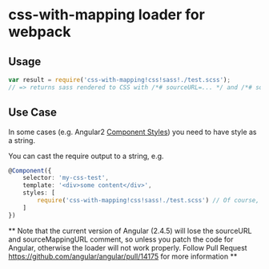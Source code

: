 # css-with-mapping loader for webpack

## Usage

```js
var result = require('css-with-mapping!css!sass!./test.scss');
// => returns sass rendered to CSS with /*# sourceURL=... */ and /*# sourceMappingURL=... */.
```

## Use Case

In some cases (e.g. Angular2 [Component Styles](https://angular.io/docs/ts/latest/guide/component-styles.html)) you need to have style as a string.

You can cast the require output to a string, e.g.

```typescript
@Component({
    selector: 'my-css-test',
    template: '<div>some content</div>',
    styles: [
        require('css-with-mapping!css!sass!./test.scss') // Of course, you will certainly configure the loader in the webpack configuration
    ]
})
```

** Note that the current version of Angular (2.4.5) will lose the sourceURL and sourceMappingURL comment, so unless you patch the code for Angular, otherwise the loader will not work properly. Follow Pull Request https://github.com/angular/angular/pull/14175 for more information **